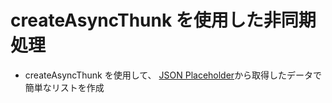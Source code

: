 # createAsyncThunk を使用した非同期処理

- createAsyncThunk を使用して、
  [JSON Placeholder](https://jsonplaceholder.typicode.com/)から取得したデータで簡単なリストを作成
